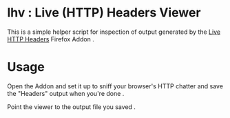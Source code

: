 
# lhv : Live (HTTP) Headers Viewer

This is a simple helper script for inspection of output generated by the [Live HTTP Headers](https://addons.mozilla.org/en-US/firefox/addon/live-http-headers) Firefox Addon .

# Usage

Open the Addon and set it up to sniff your browser's HTTP chatter and save the "Headers" output when you're done . 

Point the viewer to the output file you saved .
